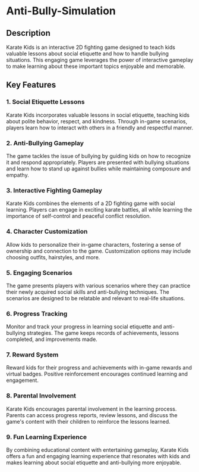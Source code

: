 # Anti-Bully-Simulation

## Description

Karate Kids is an interactive 2D fighting game designed to teach kids valuable lessons about social etiquette and how to handle bullying situations. This engaging game leverages the power of interactive gameplay to make learning about these important topics enjoyable and memorable.

## Key Features

### 1. Social Etiquette Lessons

Karate Kids incorporates valuable lessons in social etiquette, teaching kids about polite behavior, respect, and kindness. Through in-game scenarios, players learn how to interact with others in a friendly and respectful manner.

### 2. Anti-Bullying Gameplay

The game tackles the issue of bullying by guiding kids on how to recognize it and respond appropriately. Players are presented with bullying situations and learn how to stand up against bullies while maintaining composure and empathy.

### 3. Interactive Fighting Gameplay

Karate Kids combines the elements of a 2D fighting game with social learning. Players can engage in exciting karate battles, all while learning the importance of self-control and peaceful conflict resolution.

### 4. Character Customization

Allow kids to personalize their in-game characters, fostering a sense of ownership and connection to the game. Customization options may include choosing outfits, hairstyles, and more.

### 5. Engaging Scenarios

The game presents players with various scenarios where they can practice their newly acquired social skills and anti-bullying techniques. The scenarios are designed to be relatable and relevant to real-life situations.

### 6. Progress Tracking

Monitor and track your progress in learning social etiquette and anti-bullying strategies. The game keeps records of achievements, lessons completed, and improvements made.

### 7. Reward System

Reward kids for their progress and achievements with in-game rewards and virtual badges. Positive reinforcement encourages continued learning and engagement.

### 8. Parental Involvement

Karate Kids encourages parental involvement in the learning process. Parents can access progress reports, review lessons, and discuss the game's content with their children to reinforce the lessons learned.

### 9. Fun Learning Experience

By combining educational content with entertaining gameplay, Karate Kids offers a fun and engaging learning experience that resonates with kids and makes learning about social etiquette and anti-bullying more enjoyable.
